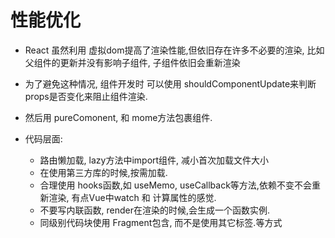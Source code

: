 # 性能优化

- React 虽然利用 虚拟dom提高了渲染性能,但依旧存在许多不必要的渲染, 比如 父组件的更新并没有影响子组件, 子组件依旧会重新渲染
- 为了避免这种情况, 组件开发时 可以使用 shouldComponentUpdate来判断props是否变化来阻止组件渲染.
- 然后用 pureComonent, 和 mome方法包裹组件.

- 代码层面: 
  - 路由懒加载, lazy方法中import组件, 减小首次加载文件大小
  - 在使用第三方库的时候,按需加载.
  - 合理使用 hooks函数,如 useMemo, useCallback等方法,依赖不变不会重新渲染, 有点Vue中watch 和 计算属性的感觉.
  - 不要写内联函数, render在渲染的时候,会生成一个函数实例.
  - 同级别代码块使用 Fragment包含, 而不是使用其它标签.等方式